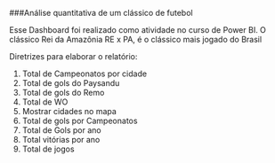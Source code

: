 ###Análise quantitativa de um clássico de futebol

Esse Dashboard foi realizado como atividade no curso de Power BI.
O clássico Rei da Amazônia RE x PA, é o clássico mais jogado do Brasil

Diretrizes para elaborar o relatório:
1. Total de Campeonatos por cidade
2. Total de gols do Paysandu
3. Total de gols do Remo
4. Total de WO
5. Mostrar cidades no mapa
6. Total de gols por Campeonatos
7. Total de Gols por ano
8. Total vitórias por ano
9. Total de jogos